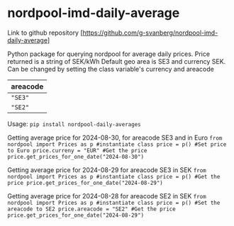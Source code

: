 # nordpool-imd-daily-average

Link to github repository [https://github.com/g-svanberg/nordpool-imd-daily-average]

Python package for querying nordpool for average daily prices.
Price returned is a string of SEK/kWh
Default geo area is SE3 and currency SEK.
Can be changed by setting the class variable's currency and areacode

| areacode          |
| ----------------- |
| `"SE3"`           | 
| `"SE2"`           | 

Usage:
`pip install nordpool-daily-averages`

Getting average price for 2024-08-30, for areacode SE3 and in Euro
`
from nordpool import Prices as p
#instantiate class
price = p()
#Set price to Euro
price.curreny = "EUR"
#Get the price
price.get_prices_for_one_date("2024-08-30")
`

Getting average price for 2024-08-29 for areacode SE3 in SEK
`
from nordpool import Prices as p
#instantiate class
price = p()
#Get the price
price.get_prices_for_one_date("2024-08-29")
`

Getting average price for 2024-08-28 for areacode SE2 in SEK
`
from nordpool import Prices as p
#instantiate class
price = p()
#Set the areacode to SE2
price.areacode = "SE2"
#Get the price
price.get_prices_for_one_date("2024-08-29")
`

